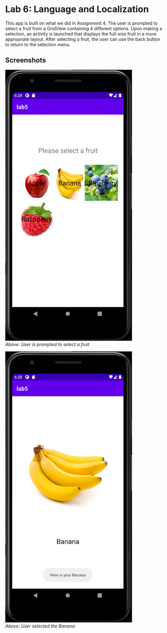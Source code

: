 # Lab 6: Language and Localization
This app is built on what we did in Assignment 4. The user is prompted to select a fruit from a GridView containing 4 different options.  Upon making a selection, an activity is launched that displays the full-size fruit in a more appropriate layout.  After selecting a fruit, the user can use the back button to return to the selection menu.

## Screenshots
![1](https://raw.githubusercontent.com/tuh37046/mobile-app-dev-assignment-4/lab5/a2.PNG) <br>
*Above: User is prompted to select a fruit*

![1](https://raw.githubusercontent.com/tuh37046/mobile-app-dev-assignment-4/lab5/a1.PNG) <br>
*Above: User selected the Banana*
